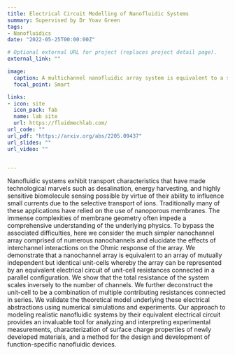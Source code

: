 ```yaml
---
title: Electrical Circuit Modelling of Nanofluidic Systems
summary: Supervised by Dr Yoav Green
tags:
- Nanofluidics
date: "2022-05-25T00:00:00Z"

# Optional external URL for project (replaces project detail page).
external_link: ""

image:
  caption: A multichannel nanofluidic array system is equivalent to a stack of 'unit-cells'.
  focal_point: Smart

links:
- icon: site
  icon_pack: fab
  name: lab site
  url: https://fluidmechlab.com/
url_code: ""
url_pdf: "https://arxiv.org/abs/2205.09437"
url_slides: ""
url_video: ""


---
```


Nanofluidic systems exhibit transport characteristics that have made technological marvels such as desalination, energy harvesting, and highly sensitive biomolecule sensing possible by virtue of their ability to influence small currents due to the selective transport of ions. Traditionally many of these applications have relied on the use of nanoporous membranes. The immense complexities of membrane geometry often impede a comprehensive understanding of the underlying physics. To bypass the associated difficulties, here we consider the much simpler nanochannel array comprised of numerous nanochannels and elucidate the effects of interchannel interactions on the Ohmic response of the array. We demonstrate that a nanochannel array is equivalent to an array of mutually independent but identical unit-cells whereby the array can be represented by an equivalent electrical circuit of unit-cell resistances connected in a parallel configuration. We show that the total resistance of the system scales inversely to the number of channels. We further deconstruct the unit-cell to be a combination of multiple contributing resistances connected in series. We validate the theoretical model underlying these electrical abstractions using numerical simulations and experiments. Our approach to modeling realistic nanofluidic systems by their equivalent electrical circuit provides an invaluable tool for analyzing and interpreting experimental measurements, characterization of surface charge properties of newly developed materials, and a method for the design and development of function-specific nanofluidic devices. 